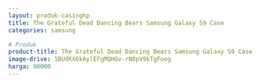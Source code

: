 ```yaml
---
layout: produk-casinghp
title: The Grateful Dead Dancing Bears Samsung Galaxy S9 Case
categories: samsung

# Produk
product-title: The Grateful Dead Dancing Bears Samsung Galaxy S9 Case
image-drive: 1BUdKX6kAylEFgMQHGv-rN8pV9kTgFoeg
harga: 90000
---
```


